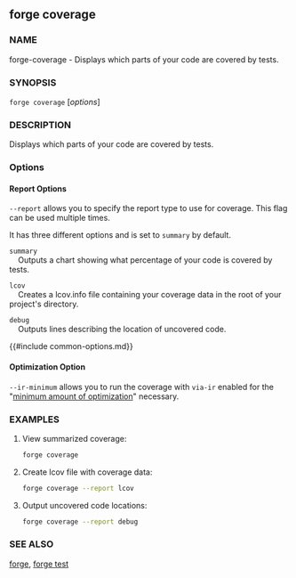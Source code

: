 ## forge coverage

### NAME

forge-coverage - Displays which parts of your code are covered by tests.

### SYNOPSIS

`forge coverage` [*options*]

### DESCRIPTION

Displays which parts of your code are covered by tests.

### Options

#### Report Options

`--report` allows you to specify the report type to use for coverage. This flag can be used multiple times.

It has three different options and is set to `summary` by default.

`summary`  
&nbsp;&nbsp;&nbsp;&nbsp;Outputs a chart showing what percentage of your code is covered by tests.

`lcov`  
&nbsp;&nbsp;&nbsp;&nbsp;Creates a lcov.info file containing your coverage data in the root of your project's directory.

`debug`  
&nbsp;&nbsp;&nbsp;&nbsp;Outputs lines describing the location of uncovered code.

{{#include common-options.md}}

#### Optimization Option

`--ir-minimum` allows you to run the coverage with `via-ir` enabled for the "[minimum amount of optimization](https://github.com/ethereum/solidity/issues/12533#issuecomment-1013073350)" necessary.

### EXAMPLES

1. View summarized coverage:

   ```sh
   forge coverage
   ```

2. Create lcov file with coverage data:

   ```sh
   forge coverage --report lcov
   ```

3. Output uncovered code locations:
   ```sh
   forge coverage --report debug
   ```

### SEE ALSO

[forge](./forge.md), [forge test](./forge-test.md)
